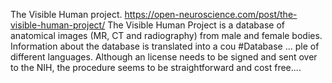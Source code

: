 The Visible Human project. https://open-neuroscience.com/post/the-visible-human-project/
The Visible Human Project is a database of anatomical images (MR, CT and radiography) from male and female bodies. Information about the database is translated into a cou #Database ...
ple of different languages. Although an license needs to be signed and sent over to the NIH, the procedure seems to be straightforward and cost free....
